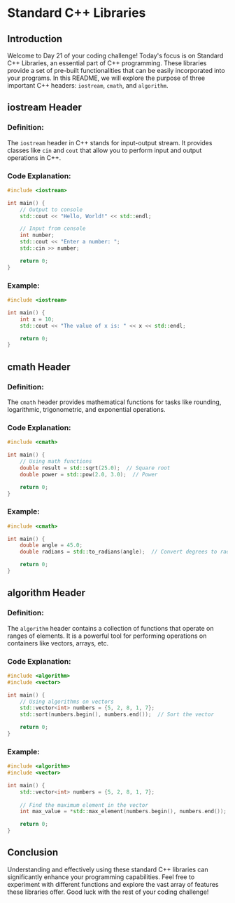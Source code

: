 

# Standard C++ Libraries

## Introduction

Welcome to Day 21 of your coding challenge! Today's focus is on Standard C++ Libraries, an essential part of C++ programming. These libraries provide a set of pre-built functionalities that can be easily incorporated into your programs. In this README, we will explore the purpose of three important C++ headers: `iostream`, `cmath`, and `algorithm`.

## iostream Header

### Definition:
The `iostream` header in C++ stands for input-output stream. It provides classes like `cin` and `cout` that allow you to perform input and output operations in C++.

### Code Explanation:
```cpp
#include <iostream>

int main() {
    // Output to console
    std::cout << "Hello, World!" << std::endl;

    // Input from console
    int number;
    std::cout << "Enter a number: ";
    std::cin >> number;

    return 0;
}
```

### Example:
```cpp
#include <iostream>

int main() {
    int x = 10;
    std::cout << "The value of x is: " << x << std::endl;

    return 0;
}
```

## cmath Header

### Definition:
The `cmath` header provides mathematical functions for tasks like rounding, logarithmic, trigonometric, and exponential operations.

### Code Explanation:
```cpp
#include <cmath>

int main() {
    // Using math functions
    double result = std::sqrt(25.0);  // Square root
    double power = std::pow(2.0, 3.0);  // Power

    return 0;
}
```

### Example:
```cpp
#include <cmath>

int main() {
    double angle = 45.0;
    double radians = std::to_radians(angle);  // Convert degrees to radians

    return 0;
}
```

## algorithm Header

### Definition:
The `algorithm` header contains a collection of functions that operate on ranges of elements. It is a powerful tool for performing operations on containers like vectors, arrays, etc.

### Code Explanation:
```cpp
#include <algorithm>
#include <vector>

int main() {
    // Using algorithms on vectors
    std::vector<int> numbers = {5, 2, 8, 1, 7};
    std::sort(numbers.begin(), numbers.end());  // Sort the vector

    return 0;
}
```

### Example:
```cpp
#include <algorithm>
#include <vector>

int main() {
    std::vector<int> numbers = {5, 2, 8, 1, 7};
    
    // Find the maximum element in the vector
    int max_value = *std::max_element(numbers.begin(), numbers.end());

    return 0;
}
```

## Conclusion

Understanding and effectively using these standard C++ libraries can significantly enhance your programming capabilities. Feel free to experiment with different functions and explore the vast array of features these libraries offer. Good luck with the rest of your coding challenge!